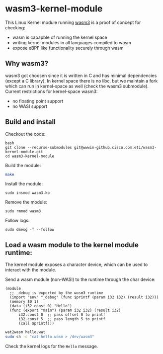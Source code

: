 # wasm3-kernel-module
This Linux Kernel module running [wasm3](https://github.com/wasm3/wasm3) is a proof of concept for checking:
- wasm is capapble of running the kernel space
- writing kernel modules in all languages compiled to wasm
- expose eBPF like functionality securely through wasm

## Why wasm3?

wasm3 got choosen since it is written in C and has minimal dependencies (except a C library).
In kernel space there is no libc, but we maintain a fork which can run in kernel-space as well (check the wasm3 submodule).
Current restrictions for kernel-space wasm3:
- no floating point support
- no WASI support

## Build and install

Checkout the code:
```
bash
git clone --recurse-submodules git@wwwin-github.cisco.com:eti/wasm3-kernel-module.git
cd wasm3-kernel-module
```

Build the module:
```bash
make
```

Install the module:
```
sudo insmod wasm3.ko
```

Remove the module:
```
sudo rmmod wasm3
```

Follow logs:
```
sudo dmesg -T --follow
```

## Load a wasm module to the kernel module runtime:
The kernel module exposes a character device, which can be used to interact with the module.

Send a wasm module (non-WASI) to the runtime through the char device:

```wat
(module
  ;; _debug is exported by the wasm3 runtime
  (import "env" "_debug" (func $printf (param i32 i32) (result i32))) 
  (memory $0 1)
  (data (i32.const 0) "Hello")
  (func (export "main") (param i32 i32) (result i32)
      i32.const 0  ;; pass offset 0 to printf
      i32.const 5  ;; pass length 5 to printf
      (call $printf)))
```

```bash
wat2wasm hello.wat
sudo sh -c "cat hello.wasm > /dev/wasm3"
```

Check the kernel logs for the `Hello` message.


